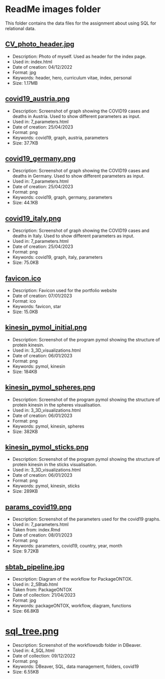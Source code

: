 # ReadMe images folder

This folder contains the data files for the assignment about using SQL for relational data.

## [CV_photo_header.jpg](https://github.com/mirthhe/dsfb2_workflows_portfolio/blob/main/images/CV_photo_header.jpg)

- Description: Photo of myself. Used as header for the index page.
- Used in: index.html
- Date of creation: 04/12/2022
- Format: jpg
- Keywords: header, hero, curriculum vitae, index, personal
- Size: 1.17MB

## [covid19_austria.png](https://github.com/mirthhe/dsfb2_workflows_portfolio/blob/main/images/covid19_austria.png)

- Description: Screenshot of graph showing the COVID19 cases and deaths in Austria. Used to show different parameters as input. 
- Used in: 7_parameters.html
- Date of creation: 25/04/2023
- Format: png
- Keywords: covid19, graph, austria, parameters
- Size: 37.7KB

## [covid19_germany.png](https://github.com/mirthhe/dsfb2_workflows_portfolio/blob/main/images/covid19_germany.png)

- Description: Screenshot of graph showing the COVID19 cases and deaths in Germany. Used to show different parameters as input. 
- Used in: 7_parameters.html
- Date of creation: 25/04/2023
- Format: png
- Keywords: covid19, graph, germany, parameters
- Size: 44.1KB

## [covid19_italy.png](https://github.com/mirthhe/dsfb2_workflows_portfolio/blob/main/images/covid19_italy.png)

- Description: Screenshot of graph showing the COVID19 cases and deaths in Italy. Used to show different parameters as input. 
- Used in: 7_parameters.html
- Date of creation: 25/04/2023
- Format: png
- Keywords: covid19, graph, italy, parameters
- Size: 75.0KB

## [favicon.ico](https://github.com/mirthhe/dsfb2_workflows_portfolio/blob/main/images/favicon.ico)

- Description: Favicon used for the portfolio website 
- Date of creation: 07/01/2023
- Format: ico
- Keywords: favicon, star
- Size: 15.0KB

## [kinesin_pymol_initial.png](https://github.com/mirthhe/dsfb2_workflows_portfolio/blob/main/images/kinesin_pymol_initial.png)

- Description: Screenshot of the program pymol showing the structure of protein kinesin.
- Used in: 3_3D_visualizations.html
- Date of creation: 06/01/2023
- Format: png
- Keywords: pymol, kinesin
- Size: 184KB

## [kinesin_pymol_spheres.png](https://github.com/mirthhe/dsfb2_workflows_portfolio/blob/main/images/kinesin_pymol_spheres.png)

- Description: Screenshot of the program pymol showing the structure of protein kinesin in the spheres visualisation.
- Used in: 3_3D_visualizations.html
- Date of creation: 06/01/2023
- Format: png
- Keywords: pymol, kinesin, spheres
- Size: 382KB

## [kinesin_pymol_sticks.png](https://github.com/mirthhe/dsfb2_workflows_portfolio/blob/main/images/kinesin_pymol_sticks.png)

- Description: Screenshot of the program pymol showing the structure of protein kinesin in the sticks visualisation.
- Used in: 3_3D_visualizations.html
- Date of creation: 06/01/2023
- Format: png
- Keywords: pymol, kinesin, sticks
- Size: 289KB

## [params_covid19.png](https://github.com/mirthhe/dsfb2_workflows_portfolio/blob/main/images/params_covid19.png)

- Description: Screenshot of the parameters used for the covid19 graphs.
- Used in: 7_parameters.html
- Taken from: index.Rmd
- Date of creation: 08/01/2023
- Format: png
- Keywords: parameters, covid19, country, year, month
- Size: 9.72KB

## [sbtab_pipeline.jpg](https://github.com/mirthhe/dsfb2_workflows_portfolio/blob/main/images/sbtab_pipeline.jpg)

- Description: Diagram of the workflow for PackageONTOX.
- Used in: 2_SBtab.html
- Taken from: PackageONTOX
- Date of collection: 21/04/2023
- Format: jpg
- Keywords: packageONTOX, workflow, diagram, functions
- Size: 66.8KB

# [sql_tree.png](https://github.com/mirthhe/dsfb2_workflows_portfolio/blob/main/images/sql_tree.png)

- Description: Screenshot of the workflowsdb folder in DBeaver.
- Used in: 4_SQL.html
- Date of collection: 09/12/2022
- Format: png
- Keywords: DBeaver, SQL, data management, folders, covid19
- Size: 6.55KB

